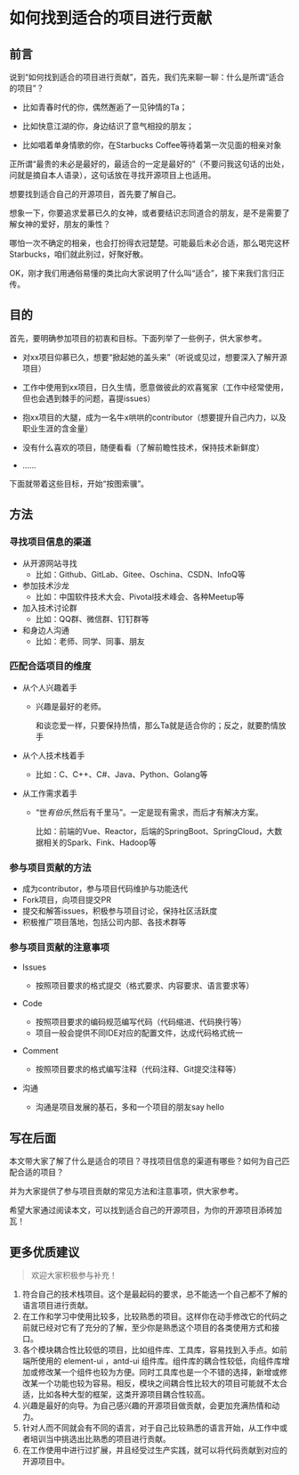 # 如何找到适合的项目进行贡献

## 前言

说到“如何找到适合的项目进行贡献”，首先，我们先来聊一聊：什么是所谓“适合的项目”？

- 比如青春时代的你，偶然邂逅了一见钟情的Ta；

- 比如快意江湖的你，身边结识了意气相投的朋友；
- 比如唱着单身情歌的你，在Starbucks Coffee等待着第一次见面的相亲对象

正所谓“最贵的未必是最好的，最适合的一定是最好的”（不要问我这句话的出处，问就是摘自本人语录），这句话放在寻找开源项目上也适用。

想要找到适合自己的开源项目，首先要了解自己。

想象一下，你要追求爱慕已久的女神，或者要结识志同道合的朋友，是不是需要了解女神的爱好，朋友的秉性？

哪怕一次不确定的相亲，也会打扮得衣冠楚楚。可能最后未必合适，那么喝完这杯Starbucks，咱们就此别过，好聚好散。

OK，刚才我们用通俗易懂的类比向大家说明了什么叫“适合”，接下来我们言归正传。

## 目的

首先，要明确参加项目的初衷和目标。下面列举了一些例子，供大家参考。

- 对xx项目仰慕已久，想要“掀起她的盖头来”（听说或见过，想要深入了解开源项目）
- 工作中使用到xx项目，日久生情，愿意做彼此的欢喜冤家（工作中经常使用，但也会遇到棘手的问题，喜提issues）
- 抱xx项目的大腿，成为一名牛x哄哄的contributor（想要提升自己内力，以及职业生涯的含金量）
- 没有什么喜欢的项目，随便看看（了解前瞻性技术，保持技术新鲜度）

- ……

下面就带着这些目标，开始“按图索骥”。

## 方法

### 寻找项目信息的渠道

- 从开源网站寻找
  - 比如：Github、GitLab、Gitee、Oschina、CSDN、InfoQ等
- 参加技术沙龙
  - 比如：中国软件技术大会、Pivotal技术峰会、各种Meetup等
- 加入技术讨论群
  - 比如：QQ群、微信群、钉钉群等
- 和身边人沟通
  - 比如：老师、同学、同事、朋友

### 匹配合适项目的维度

- 从个人兴趣着手

  - 兴趣是最好的老师。

    和谈恋爱一样，只要保持热情，那么Ta就是适合你的；反之，就要酌情放手

- 从个人技术栈着手

  - 比如：C、C++、C#、Java、Python、Golang等

- 从工作需求着手

  - “世*有伯乐*,然后有千里马”。一定是现有需求，而后才有解决方案。

    比如：前端的Vue、Reactor，后端的SpringBoot、SpringCloud，大数据相关的Spark、Fink、Hadoop等

### 参与项目贡献的方法

- 成为contributor，参与项目代码维护与功能迭代
- Fork项目，向项目提交PR
- 提交和解答issues，积极参与项目讨论，保持社区活跃度
- 积极推广项目落地，包括公司内部、各技术群等

### 参与项目贡献的注意事项

- Issues
  - 按照项目要求的格式提交（格式要求、内容要求、语言要求等）
- Code
  - 按照项目要求的编码规范编写代码（代码缩进、代码换行等）
  - 项目一般会提供不同IDE对应的配置文件，达成代码格式统一
- Comment
  - 按照项目要求的格式编写注释（代码注释、Git提交注释等）

- 沟通
  - 沟通是项目发展的基石，多和一个项目的朋友say hello

## 写在后面

本文带大家了解了什么是适合的项目？寻找项目信息的渠道有哪些？如何为自己匹配合适的项目？

并为大家提供了参与项目贡献的常见方法和注意事项，供大家参考。

希望大家通过阅读本文，可以找到适合自己的开源项目，为你的开源项目添砖加瓦！

## 更多优质建议

> 欢迎大家积极参与补充！

1. 符合自己的技术栈项目。这个是最起码的要求，总不能选一个自己都不了解的语言项目进行贡献。
2. 在工作和学习中使用比较多，比较熟悉的项目。这样你在动手修改它的代码之前就已经对它有了充分的了解，至少你是熟悉这个项目的各类使用方式和接口。
3. 各个模块耦合性比较低的项目，比如组件库、工具库，容易找到入手点。如前端所使用的 element-ui ，antd-ui 组件库。组件库的耦合性较低，向组件库增加或修改某一个组件也较为方便。同时工具库也是一个不错的选择，新增或修改某一个功能也较为容易。相反，模块之间耦合性比较大的项目可能就不太合适，比如各种大型的框架，这类开源项目耦合性较高。
4. 兴趣是最好的向导。为自己感兴趣的开源项目做贡献，会更加充满热情和动力。
5. 针对人而不同就会有不同的语言，对于自己比较熟悉的语言开始，从工作中或者培训当中挑选出比熟悉的项目进行贡献。
6. 在工作使用中进行过扩展，并且经受过生产实践，就可以将代码贡献到对应的开源项目中。

